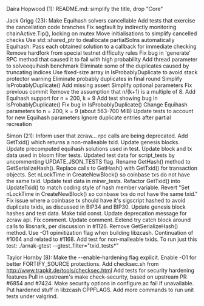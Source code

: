 Daira Hopwood (1):
      README.md: simplify the title, drop "Core"

Jack Grigg (23):
      Make Equihash solvers cancellable
      Add tests that exercise the cancellation code branches
      Fix segfault by indirectly monitoring chainActive.Tip(), locking on mutex
      Move initialisations to simplify cancelled checks
      Use std::shared_ptr to deallocate partialSolns automatically
      Equihash: Pass each obtained solution to a callback for immediate checking
      Remove hardfork from special testnet difficulty rules
      Fix bug in 'generate' RPC method that caused it to fail with high probability
      Add thread parameter to solveequihash benchmark
      Eliminate some of the duplicates caused by truncating indices
      Use fixed-size array in IsProbablyDuplicate to avoid stack protector warning
      Eliminate probably duplicates in final round
      Simplify IsProbablyDuplicate()
      Add missing assert
      Simplify optional parameters
      Fix previous commit
      Remove the assumption that n/(k+1) is a multiple of 8.
      Add Equihash support for n = 200, k = 9
      Add test showing bug in IsProbablyDuplicate()
      Fix bug in IsProbablyDuplicate()
      Change Equihash parameters to n = 200, k = 9 (about 563-700 MiB)
      Update tests to account for new Equihash parameters
      Ignore duplicate entries after partial recreation

Simon (21):
      Inform user that zcraw... rpc calls are being deprecated.
      Add GetTxid() which returns a non-malleable txid.
      Update genesis blocks.
      Update precomputed equihash solutions used in test.
      Update block and tx data used in bloom filter tests.
      Updated test data for script_tests by uncommenting UPDATE_JSON_TESTS flag.
      Rename GetHash() method to GetSerializeHash().
      Replace calls to GetHash() with GetTxid() for transaction objects.
      Set nLockTime in CreateNewBlock() so coinbase txs do not have the same txid. Update test data in miner_tests.
      Refactor GetTxid() into UpdateTxid() to match coding style of hash member variable.
      Revert "Set nLockTime in CreateNewBlock() so coinbase txs do not have the same txid."
      Fix issue where a coinbase tx should have it's sigscript hashed to avoid duplicate txids, as discussed in BIP34 and BIP30.
      Update genesis block hashes and test data.
      Make txid const.
      Update deprecation message for zcraw api.
      Fix comment.
      Update comment.
      Extend try catch block around calls to libsnark, per discussion in #1126.
      Remove GetSerializeHash() method.
      Use -O1 opimitization flag when building libzcash. Continuation of #1064 and related to #1168.
      Add test for non-malleable txids.  To run just this test: ./arnak-gtest --gtest_filter="txid_tests*"

Taylor Hornby (8):
      Make the --enable-hardening flag explicit.
      Enable -O1 for better FORTIFY_SOURCE protections.
      Add checksec.sh from http://www.trapkit.de/tools/checksec.html
      Add tests for security hardening features
      Pull in upstream's make check-security, based on upstream PR #6854 and #7424.
      Make security options in configure.ac fail if unavailable.
      Put hardened stuff in libzcash CPPFLAGS.
      Add more commands to run unit tests under valgrind.


